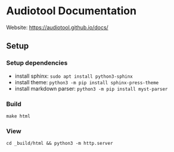 # Audiotool Documentation

Website: https://audiotool.github.io/docs/

## Setup

### Setup dependencies

* install sphinx: `sudo apt install python3-sphinx`
* install theme: `python3 -m pip install sphinx-press-theme`
* install markdown parser: `python3 -m pip install myst-parser`

### Build

```
make html
```


### View

```
cd _build/html && python3 -m http.server
```